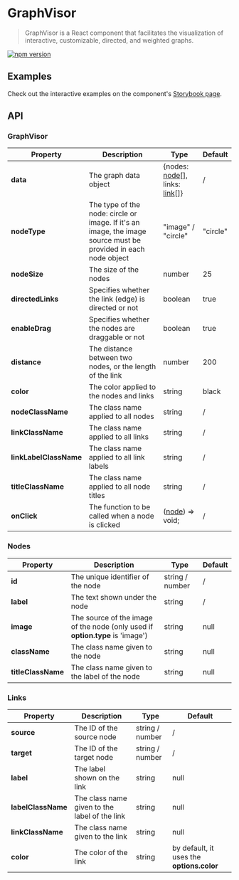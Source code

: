 # GraphVisor

> GraphVisor is a React component that facilitates the visualization of interactive, customizable, directed, and weighted graphs.


[![npm version](https://badge.fury.io/js/graphvisor.svg)](https://badge.fury.io/js/graphvisor)

## Examples
Check out the interactive examples on the component's [Storybook page](https://graphvisor.storybook.nadir-tellai.com). 

## API

### GraphVisor

| Property | Description | Type | Default |
| --- | --- | --- |--- |
| **data** | The graph data object | {nodes: [node](#Nodes)[], links: [link](#Links)[]} |/|
| **nodeType** | The type of the node: circle or image. If it's an image, the image source must be provided in each node object | "image" / "circle" | "circle" |
| **nodeSize** | The size of the nodes | number | 25 |
| **directedLinks** | Specifies whether the link (edge) is directed or not | boolean | true |
| **enableDrag** | Specifies whether the nodes are draggable or not | boolean | true |
| **distance** | The distance between two nodes, or the length of the link | number | 200 |
| **color** | The color applied to the nodes and links | string | black |
| **nodeClassName** | The class name applied to all nodes | string | / |
| **linkClassName** | The class name applied to all links | string | / |
| **linkLabelClassName** | The class name applied to all link labels | string | / |
| **titleClassName** | The class name applied to all node titles | string | / |
| **onClick** | The function to be called when a node is clicked | ([node](#Nodes)) => void; | / |

### Nodes

| Property | Description | Type | Default |
| --- | --- | --- | --- |
| **id** | The unique identifier of the node | string / number | / |
| **label** | The text shown under the node | string | / |
| **image** | The source of the image of the node (only used if **option.type** is 'image') | string | null |
| **className** | The class name given to the node | string | null |
| **titleClassName** | The class name given to the label of the node | string | null |

### Links

| Property | Description | Type | Default |
| --- | --- | --- | --- |
| **source** | The ID of the source node | string / number | / |
| **target** | The ID of the target node | string / number | / |
| **label** | The label shown on the link | string | null |
| **labelClassName** | The class name given to the label of the link | string | null |
| **linkClassName** | The class name given to the link | string | null |
| **color** | The color of the link | string | by default, it uses the **options.color** |


